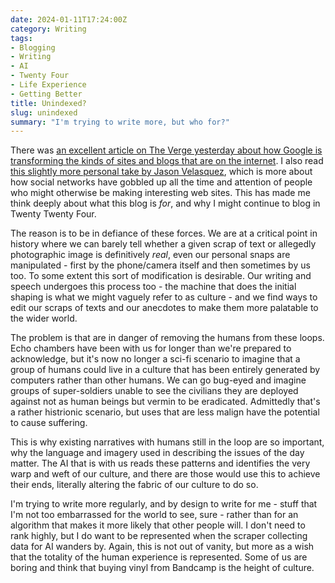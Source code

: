 ```yaml
---
date: 2024-01-11T17:24:00Z
category: Writing
tags:
- Blogging 
- Writing
- AI
- Twenty Four
- Life Experience
- Getting Better
title: Unindexed?
slug: unindexed
summary: "I'm trying to write more, but who for?"
---
```


There was [an excellent article on The Verge yesterday about how Google is transforming the kinds of sites and blogs that are on the internet](https://www.theverge.com/c/23998379/google-search-seo-algorithm-webpage-optimization). I also read [this slightly more personal take by Jason Velasquez](https://www.fromjason.xyz/p/notebook/where-have-all-the-websites-gone/), which is more about how social networks have gobbled up all the time and attention of people who might otherwise be making interesting web sites. This has made me think deeply about what this blog is *for*, and why I might continue to blog in Twenty Twenty Four. 

The reason is to be in defiance of these forces. We are at a critical point in history where we can barely tell whether a given scrap of text or allegedly photographic image is definitively *real*, even our personal snaps are manipulated - first by the phone/camera itself and then sometimes by us too. To some extent this sort of modification is desirable. Our writing and speech undergoes this process too - the machine that does the initial shaping is what we might vaguely refer to as culture - and we find ways to edit our scraps of texts and our anecdotes to make them more palatable to the wider world.

The problem is that are in danger of removing the humans from these loops. Echo chambers have been with us for longer than we're prepared to acknowledge, but it's now no longer a sci-fi scenario to imagine that a group of humans could live in a culture that has been entirely generated by computers rather than other humans. We can go bug-eyed and imagine groups of super-soldiers unable to see the civilians they are deployed against not as human beings but vermin to be eradicated. Admittedly that's a rather histrionic scenario, but uses that are less malign have the potential to cause suffering.

This is why existing narratives with humans still in the loop are so important, why the language and imagery used in describing the issues of the day matter. The AI that is with us reads these patterns and identifies the very warp and weft of our culture, and there are those would use this to achieve their ends, literally altering the fabric of our culture to do so. 

I'm trying to write more regularly, and by design to write for me - stuff that I'm not too embarrassed for the world to see, sure - rather than for an algorithm that makes it more likely that other people will. I don't need to rank highly, but I do want to be represented when the scraper collecting data for AI wanders by. Again, this is not out of vanity, but more as a wish that the totality of the human experience is represented. Some of us are boring and think that buying vinyl from Bandcamp is the height of culture. 
